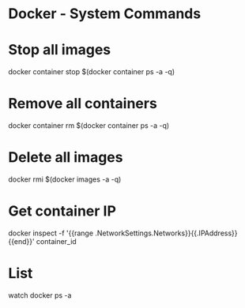 # Docker - System Commands


# Stop all images
docker container stop $(docker container ps -a -q)

# Remove all containers
docker container rm $(docker container ps -a -q)

# Delete all images
docker rmi $(docker images -a -q)

# Get container IP
docker inspect -f '{{range .NetworkSettings.Networks}}{{.IPAddress}}{{end}}' container_id

# List
watch docker ps -a
